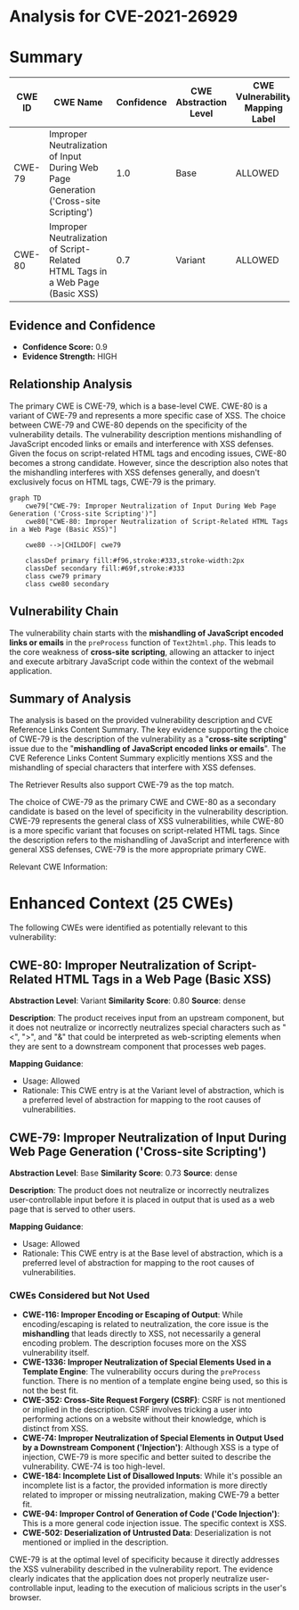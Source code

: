 # Analysis for CVE-2021-26929

# Summary
| CWE ID | CWE Name | Confidence | CWE Abstraction Level | CWE Vulnerability Mapping Label | CWE-Vulnerability Mapping Notes |
|---|---|---|---|---|---|
| CWE-79 | Improper Neutralization of Input During Web Page Generation ('Cross-site Scripting') | 1.0 | Base | ALLOWED | Primary CWE |
| CWE-80 | Improper Neutralization of Script-Related HTML Tags in a Web Page (Basic XSS) | 0.7 | Variant | ALLOWED | Secondary Candidate |

## Evidence and Confidence

*   **Confidence Score:** 0.9
*   **Evidence Strength:** HIGH

## Relationship Analysis
The primary CWE is CWE-79, which is a base-level CWE. CWE-80 is a variant of CWE-79 and represents a more specific case of XSS. The choice between CWE-79 and CWE-80 depends on the specificity of the vulnerability details. The vulnerability description mentions mishandling of JavaScript encoded links or emails and interference with XSS defenses. Given the focus on script-related HTML tags and encoding issues, CWE-80 becomes a strong candidate. However, since the description also notes that the mishandling interferes with XSS defenses generally, and doesn't exclusively focus on HTML tags, CWE-79 is the primary.

```mermaid
graph TD
    cwe79["CWE-79: Improper Neutralization of Input During Web Page Generation ('Cross-site Scripting')"]
    cwe80["CWE-80: Improper Neutralization of Script-Related HTML Tags in a Web Page (Basic XSS)"]
    
    cwe80 -->|CHILDOF| cwe79
    
    classDef primary fill:#f96,stroke:#333,stroke-width:2px
    classDef secondary fill:#69f,stroke:#333
    class cwe79 primary
    class cwe80 secondary
```

## Vulnerability Chain
The vulnerability chain starts with the **mishandling of JavaScript encoded links or emails** in the `preProcess` function of `Text2html.php`. This leads to the core weakness of **cross-site scripting**, allowing an attacker to inject and execute arbitrary JavaScript code within the context of the webmail application.

## Summary of Analysis
The analysis is based on the provided vulnerability description and CVE Reference Links Content Summary. The key evidence supporting the choice of CWE-79 is the description of the vulnerability as a "**cross-site scripting**" issue due to the "**mishandling of JavaScript encoded links or emails**". The CVE Reference Links Content Summary explicitly mentions XSS and the mishandling of special characters that interfere with XSS defenses.

The Retriever Results also support CWE-79 as the top match.

The choice of CWE-79 as the primary CWE and CWE-80 as a secondary candidate is based on the level of specificity in the vulnerability description. CWE-79 represents the general class of XSS vulnerabilities, while CWE-80 is a more specific variant that focuses on script-related HTML tags. Since the description refers to the mishandling of JavaScript and interference with general XSS defenses, CWE-79 is the more appropriate primary CWE.

Relevant CWE Information:

# Enhanced Context (25 CWEs)
The following CWEs were identified as potentially relevant to this vulnerability:

## CWE-80: Improper Neutralization of Script-Related HTML Tags in a Web Page (Basic XSS)
**Abstraction Level**: Variant
**Similarity Score**: 0.80
**Source**: dense

**Description**:
The product receives input from an upstream component, but it does not neutralize or incorrectly neutralizes special characters such as "<", ">", and "&" that could be interpreted as web-scripting elements when they are sent to a downstream component that processes web pages.

**Mapping Guidance**:
- Usage: Allowed
- Rationale: This CWE entry is at the Variant level of abstraction, which is a preferred level of abstraction for mapping to the root causes of vulnerabilities.

## CWE-79: Improper Neutralization of Input During Web Page Generation ('Cross-site Scripting')
**Abstraction Level**: Base
**Similarity Score**: 0.73
**Source**: dense

**Description**:
The product does not neutralize or incorrectly neutralizes user-controllable input before it is placed in output that is used as a web page that is served to other users.

**Mapping Guidance**:
- Usage: Allowed
- Rationale: This CWE entry is at the Base level of abstraction, which is a preferred level of abstraction for mapping to the root causes of vulnerabilities.

### CWEs Considered but Not Used

*   **CWE-116: Improper Encoding or Escaping of Output**: While encoding/escaping is related to neutralization, the core issue is the **mishandling** that leads directly to XSS, not necessarily a general encoding problem. The description focuses more on the XSS vulnerability itself.
*   **CWE-1336: Improper Neutralization of Special Elements Used in a Template Engine**: The vulnerability occurs during the `preProcess` function. There is no mention of a template engine being used, so this is not the best fit.
*   **CWE-352: Cross-Site Request Forgery (CSRF)**: CSRF is not mentioned or implied in the description. CSRF involves tricking a user into performing actions on a website without their knowledge, which is distinct from XSS.
*   **CWE-74: Improper Neutralization of Special Elements in Output Used by a Downstream Component ('Injection')**: Although XSS is a type of injection, CWE-79 is more specific and better suited to describe the vulnerability. CWE-74 is too high-level.
*   **CWE-184: Incomplete List of Disallowed Inputs**: While it's possible an incomplete list is a factor, the provided information is more directly related to improper or missing neutralization, making CWE-79 a better fit.
*   **CWE-94: Improper Control of Generation of Code ('Code Injection')**: This is a more general code injection issue. The specific context is XSS.
*   **CWE-502: Deserialization of Untrusted Data**: Deserialization is not mentioned or implied in the description.

CWE-79 is at the optimal level of specificity because it directly addresses the XSS vulnerability described in the vulnerability report. The evidence clearly indicates that the application does not properly neutralize user-controllable input, leading to the execution of malicious scripts in the user's browser.